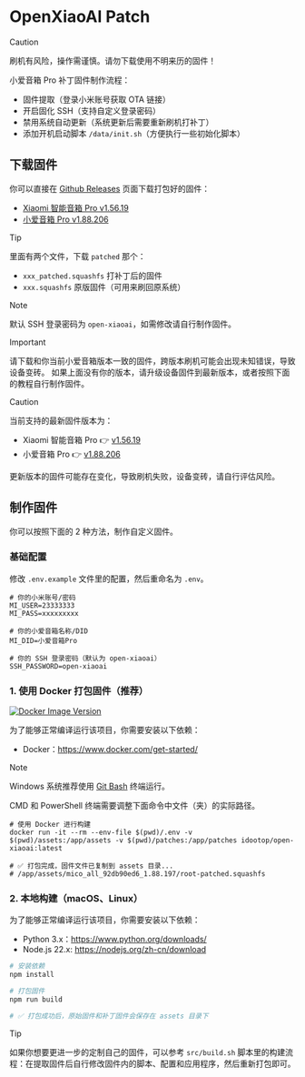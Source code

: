# OpenXiaoAI Patch

> [!CAUTION]
> 刷机有风险，操作需谨慎。请勿下载使用不明来历的固件！

小爱音箱 Pro 补丁固件制作流程：
- 固件提取（登录小米账号获取 OTA 链接）
- 开启固化 SSH（支持自定义登录密码）
- 禁用系统自动更新（系统更新后需要重新刷机打补丁）
- 添加开机启动脚本 `/data/init.sh`（方便执行一些初始化脚本）

## 下载固件

你可以直接在 [Github Releases](https://github.com/idootop/open-xiaoai/releases) 页面下载打包好的固件：
- [Xiaomi 智能音箱 Pro v1.56.19](https://github.com/idootop/open-xiaoai/releases/tag/OH2P_1.56.19)
- [小爱音箱 Pro v1.88.206](https://github.com/idootop/open-xiaoai/releases/tag/LX06_1.88.206)

> [!TIP]
> 里面有两个文件，下载 `patched` 那个：
> - `xxx_patched.squashfs` 打补丁后的固件
> - `xxx.squashfs` 原版固件（可用来刷回原系统）

> [!NOTE]
> 默认 SSH 登录密码为 `open-xiaoai`，如需修改请自行制作固件。


> [!IMPORTANT]
> 请下载和你当前小爱音箱版本一致的固件，跨版本刷机可能会出现未知错误，导致设备变砖。
> 如果上面没有你的版本，请升级设备固件到最新版本，或者按照下面的教程自行制作固件。

> [!CAUTION]
> 当前支持的最新固件版本为：
> - Xiaomi 智能音箱 Pro 👉 [v1.56.19](https://github.com/idootop/open-xiaoai/releases/tag/OH2P_1.56.19)
> - 小爱音箱 Pro 👉 [v1.88.206](https://github.com/idootop/open-xiaoai/releases/tag/LX06_1.88.206)
>
> 更新版本的固件可能存在变化，导致刷机失败，设备变砖，请自行评估风险。



## 制作固件

你可以按照下面的 2 种方法，制作自定义固件。

### 基础配置

修改 `.env.example` 文件里的配置，然后重命名为 `.env`。

```shell
# 你的小米账号/密码
MI_USER=23333333
MI_PASS=xxxxxxxxx

# 你的小爱音箱名称/DID
MI_DID=小爱音箱Pro

# 你的 SSH 登录密码（默认为 open-xiaoai）
SSH_PASSWORD=open-xiaoai
```

### 1. 使用 Docker 打包固件（推荐）

[![Docker Image Version](https://img.shields.io/docker/v/idootop/open-xiaoai?color=%23086DCD&label=docker%20image)](https://hub.docker.com/r/idootop/open-xiaoai)

为了能够正常编译运行该项目，你需要安装以下依赖：

- Docker：https://www.docker.com/get-started/

> [!NOTE]
> Windows 系统推荐使用 [Git Bash](https://git-scm.com/downloads) 终端运行。
> 
> CMD 和 PowerShell 终端需要调整下面命令中文件（夹）的实际路径。

```shell
# 使用 Docker 进行构建
docker run -it --rm --env-file $(pwd)/.env -v $(pwd)/assets:/app/assets -v $(pwd)/patches:/app/patches idootop/open-xiaoai:latest

# ✅ 打包完成，固件文件已复制到 assets 目录...
# /app/assets/mico_all_92db90ed6_1.88.197/root-patched.squashfs
```

### 2. 本地构建（macOS、Linux）

为了能够正常编译运行该项目，你需要安装以下依赖：

- Python 3.x：https://www.python.org/downloads/
- Node.js 22.x: https://nodejs.org/zh-cn/download

```bash
# 安装依赖
npm install

# 打包固件
npm run build

# ✅ 打包成功后，原始固件和补丁固件会保存在 assets 目录下
```

> [!TIP]
> 如果你想要更进一步的定制自己的固件，可以参考 `src/build.sh` 脚本里的构建流程：在提取固件后自行修改固件内的脚本、配置和应用程序，然后重新打包即可。

